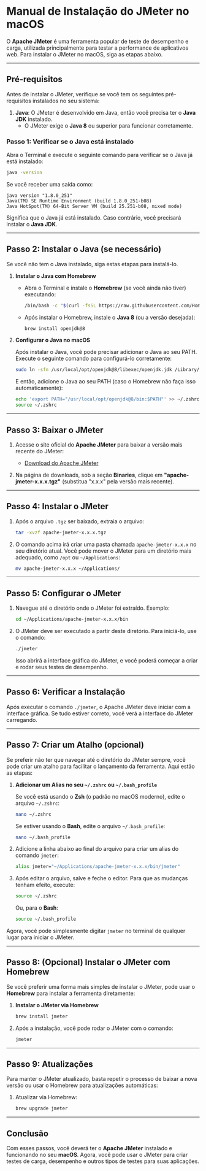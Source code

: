 # **Manual de Instalação do JMeter no macOS**

O **Apache JMeter** é uma ferramenta popular de teste de desempenho e carga, utilizada principalmente para testar a performance de aplicativos web. Para instalar o JMeter no macOS, siga as etapas abaixo.

---

## **Pré-requisitos**

Antes de instalar o JMeter, verifique se você tem os seguintes pré-requisitos instalados no seu sistema:

1. **Java**: O JMeter é desenvolvido em Java, então você precisa ter o **Java JDK** instalado.
   - O JMeter exige o **Java 8** ou superior para funcionar corretamente.

### **Passo 1: Verificar se o Java está instalado**

Abra o Terminal e execute o seguinte comando para verificar se o Java já está instalado:

```bash
java -version
```

Se você receber uma saída como:

```
java version "1.8.0_251"
Java(TM) SE Runtime Environment (build 1.8.0_251-b08)
Java HotSpot(TM) 64-Bit Server VM (build 25.251-b08, mixed mode)
```

Significa que o Java já está instalado. Caso contrário, você precisará instalar o **Java JDK**.

---

## **Passo 2: Instalar o Java (se necessário)**

Se você não tem o Java instalado, siga estas etapas para instalá-lo.

1. **Instalar o Java com Homebrew**

   - Abra o Terminal e instale o **Homebrew** (se você ainda não tiver) executando:

     ```bash
     /bin/bash -c "$(curl -fsSL https://raw.githubusercontent.com/Homebrew/install/HEAD/install.sh)"
     ```

   - Após instalar o Homebrew, instale o **Java 8** (ou a versão desejada):

     ```bash
     brew install openjdk@8
     ```

2. **Configurar o Java no macOS**

   Após instalar o Java, você pode precisar adicionar o Java ao seu PATH. Execute o seguinte comando para configurá-lo corretamente:

   ```bash
   sudo ln -sfn /usr/local/opt/openjdk@8/libexec/openjdk.jdk /Library/Java/JavaVirtualMachines/openjdk-8.jdk
   ```

   E então, adicione o Java ao seu PATH (caso o Homebrew não faça isso automaticamente):

   ```bash
   echo 'export PATH="/usr/local/opt/openjdk@8/bin:$PATH"' >> ~/.zshrc
   source ~/.zshrc
   ```

---

## **Passo 3: Baixar o JMeter**

1. Acesse o site oficial do **Apache JMeter** para baixar a versão mais recente do JMeter:

   - [Download do Apache JMeter](https://jmeter.apache.org/download_jmeter.cgi)

2. Na página de downloads, sob a seção **Binaries**, clique em **"apache-jmeter-x.x.x.tgz"** (substitua "x.x.x" pela versão mais recente).

---

## **Passo 4: Instalar o JMeter**

1. Após o arquivo `.tgz` ser baixado, extraia o arquivo:

   ```bash
   tar -xvzf apache-jmeter-x.x.x.tgz
   ```

2. O comando acima irá criar uma pasta chamada `apache-jmeter-x.x.x` no seu diretório atual. Você pode mover o JMeter para um diretório mais adequado, como `/opt` ou `~/Applications`:

   ```bash
   mv apache-jmeter-x.x.x ~/Applications/
   ```

---

## **Passo 5: Configurar o JMeter**

1. Navegue até o diretório onde o JMeter foi extraído. Exemplo:

   ```bash
   cd ~/Applications/apache-jmeter-x.x.x/bin
   ```

2. O JMeter deve ser executado a partir deste diretório. Para iniciá-lo, use o comando:

   ```bash
   ./jmeter
   ```

   Isso abrirá a interface gráfica do JMeter, e você poderá começar a criar e rodar seus testes de desempenho.

---

## **Passo 6: Verificar a Instalação**

Após executar o comando `./jmeter`, o Apache JMeter deve iniciar com a interface gráfica. Se tudo estiver correto, você verá a interface do JMeter carregando.

---

## **Passo 7: Criar um Atalho (opcional)**

Se preferir não ter que navegar até o diretório do JMeter sempre, você pode criar um atalho para facilitar o lançamento da ferramenta. Aqui estão as etapas:

1. **Adicionar um Alias no seu `~/.zshrc` ou `~/.bash_profile`**

   Se você está usando o **Zsh** (o padrão no macOS moderno), edite o arquivo `~/.zshrc`:

   ```bash
   nano ~/.zshrc
   ```

   Se estiver usando o **Bash**, edite o arquivo `~/.bash_profile`:

   ```bash
   nano ~/.bash_profile
   ```

2. Adicione a linha abaixo ao final do arquivo para criar um alias do comando `jmeter`:

   ```bash
   alias jmeter="~/Applications/apache-jmeter-x.x.x/bin/jmeter"
   ```

3. Após editar o arquivo, salve e feche o editor. Para que as mudanças tenham efeito, execute:

   ```bash
   source ~/.zshrc
   ```

   Ou, para o **Bash**:

   ```bash
   source ~/.bash_profile
   ```

Agora, você pode simplesmente digitar `jmeter` no terminal de qualquer lugar para iniciar o JMeter.

---

## **Passo 8: (Opcional) Instalar o JMeter com Homebrew**

Se você preferir uma forma mais simples de instalar o JMeter, pode usar o **Homebrew** para instalar a ferramenta diretamente:

1. **Instalar o JMeter via Homebrew**

   ```bash
   brew install jmeter
   ```

2. Após a instalação, você pode rodar o JMeter com o comando:

   ```bash
   jmeter
   ```

---

## **Passo 9: Atualizações**

Para manter o JMeter atualizado, basta repetir o processo de baixar a nova versão ou usar o Homebrew para atualizações automáticas:

1. Atualizar via Homebrew:

   ```bash
   brew upgrade jmeter
   ```

---

## **Conclusão**

Com esses passos, você deverá ter o **Apache JMeter** instalado e funcionando no seu **macOS**. Agora, você pode usar o JMeter para criar testes de carga, desempenho e outros tipos de testes para suas aplicações.
